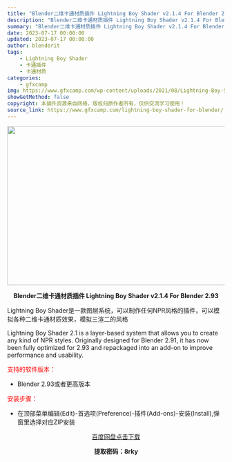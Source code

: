 ```yaml
---
title: "Blender二维卡通材质插件 Lightning Boy Shader v2.1.4 For Blender 2.93"
description: "Blender二维卡通材质插件 Lightning Boy Shader v2.1.4 For Blender 2.93 Lightning Boy Shader是一款图层系统，可以制作任何NPR风格..."
summary: "Blender二维卡通材质插件 Lightning Boy Shader v2.1.4 For Blender 2.93 Lightning Boy Shader是一款图层系统，可以制作任何NPR风格..."
date: 2023-07-17 00:00:00
updated: 2023-07-17 00:00:00
author: blenderit
tags: 
    - Lightning Boy Shader
    - 卡通插件
    - 卡通材质
categories:
    - gfxcamp
img: https://www.gfxcamp.com/wp-content/uploads/2021/08/Lightning-Boy-Shader-v2.1-For-Blender-2.93.jpg
showGetMethod: false
copyright: 本插件资源来自网络，版权归原作者所有，仅供交流学习使用！
source_link: https://www.gfxcamp.com/lightning-boy-shader-for-blender/
---
```

<div><p><img decoding="async" class="aligncenter size-full wp-image-96860" src="https://www.gfxcamp.com/wp-content/uploads/2021/08/Lightning-Boy-Shader-v2.1-For-Blender-2.93.jpg" data-src="https://www.gfxcamp.com/wp-content/uploads/2021/08/Lightning-Boy-Shader-v2.1-For-Blender-2.93.jpg" alt="" width="590" height="368" data-srcset="https://www.gfxcamp.com/wp-content/uploads/2021/08/Lightning-Boy-Shader-v2.1-For-Blender-2.93.jpg 590w, https://www.gfxcamp.com/wp-content/uploads/2021/08/Lightning-Boy-Shader-v2.1-For-Blender-2.93-150x94.jpg 150w" data-sizes="(max-width: 590px) 100vw, 590px"></p><p style="text-align: center;"><strong>Blender二维卡通材质插件 Lightning Boy Shader v2.1.4 For Blender 2.93</strong></p><p>Lightning Boy Shader是一款图层系统，可以制作任何NPR风格的插件，可以模拟各种二维卡通材质效果，模拟三渲二的风格</p><p>Lightning Boy Shader 2.1 is a layer-based system that allows you to create any kind of NPR styles. Originally designed for Blender 2.91, it has now been fully optimized for 2.93 and repackaged into an add-on to improve performance and usability.</p><p><span style="color: #ff0000;">支持的软件版本：</span></p><ul>
<li style="text-align: left;">Blender 2.93或者更高版本</li>
</ul><p><span style="color: #ff0000;">安装步骤：</span></p><ul>
<li>在顶部菜单编辑(Edit)-首选项(Preference)-插件(Add-ons)-安装(Install),弹窗里选择对应ZIP安装</li>
</ul><p style="text-align: center;"><a class="maxbutton-3 maxbutton maxbutton-baidu" target="_blank" rel="noopener" href="https://pan.baidu.com/s/1YiVu97_SG5IEIUF2PK2_eg?pwd=8rky"><span class="mb-text">百度网盘点击下载</span></a></p><p style="text-align: center;"><strong>提取密码：8rky</strong></p></div>